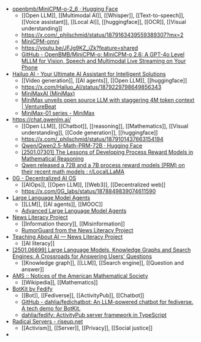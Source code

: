 - [openbmb/MiniCPM-o-2_6 · Hugging Face](https://huggingface.co/openbmb/MiniCPM-o-2_6)
	- [[Open LLM]], [[Multimodal AI]], [[Whisper]], [[Text-to-speech]], [[Voice assistant]], [[Local AI]], [[huggingface]], [[OCR]], [[Visual understanding]]
	- https://x.com/_philschmid/status/1879163439559389307?mx=2
	- [MiniCPM-omni](https://minicpm-omni-webdemo-us.modelbest.cn/)
	- https://youtu.be/JFJg9KZ_iZk?feature=shared
	- [GitHub - OpenBMB/MiniCPM-o: MiniCPM-o 2.6: A GPT-4o Level MLLM for Vision, Speech and Multimodal Live Streaming on Your Phone](https://github.com/OpenBMB/MiniCPM-o)
- [Hailuo AI - Your Ultimate AI Assistant for Intelligent Solutions](https://www.hailuo.ai/)
	- [[Video generation]], [[AI agents]], [[Open LLM]], [[huggingface]]
	- https://x.com/Hailuo_AI/status/1879229798649856343
	- [MiniMaxAI (MiniMax)](https://huggingface.co/MiniMaxAI)
	- [MiniMax unveils open source LLM with staggering 4M token context | VentureBeat](https://venturebeat.com/ai/minimax-unveils-its-own-open-source-llm-with-industry-leading-4m-token-context/)
	- [MiniMax-01 series - MiniMax](https://www.minimaxi.com/en/news/minimax-01-series-2)
- https://chat.qwenlm.ai/
	- [[Open LLM]], [[Chatbot]], [[reasoning]], [[Mathematics]], [[Visual understanding]], [[Code generation]], [[huggingface]]
	- https://x.com/_philschmid/status/1879101437663154194
	- [Qwen/Qwen2.5-Math-PRM-72B · Hugging Face](https://huggingface.co/Qwen/Qwen2.5-Math-PRM-72B)
	- [[2501.07301] The Lessons of Developing Process Reward Models in Mathematical Reasoning](https://arxiv.org/abs/2501.07301)
	- [Qwen released a 72B and a 7B process reward models (PRM) on their recent math models : r/LocalLLaMA](https://www.reddit.com/r/LocalLLaMA/comments/1i0ysa7/qwen_released_a_72b_and_a_7b_process_reward/)
- [0G - Decentralized AI OS](https://0g.ai/)
	- [[AIOps]], [[Open LLM]], [[Web3]], [[Decentralized web]]
	- https://x.com/0G_labs/status/1878849839074611590
- [Large Language Model Agents](https://llmagents-learning.org/f24)
	- [[LLM]], [[AI agents]], [[MOOC]]
	- [Advanced Large Language Model Agents](https://llmagents-learning.org/sp25)
- [News Literacy Project](https://newslit.org/)
	- [[Information theory]], [[Misinformation]]
	- [RumorGuard from the News Literacy Project](https://www.rumorguard.org/)
- [Teaching About AI — News Literacy Project](https://newslit.org/ai/)
	- [[AI literacy]]
- [[2501.06699] Large Language Models, Knowledge Graphs and Search Engines: A Crossroads for Answering Users' Questions](https://arxiv.org/abs/2501.06699)
	- [[Knowledge graph]], [[LLM]], [[Search engine]], [[Question and answer]]
- [AMS :: Notices of the American Mathematical Society](https://www.ams.org/journals/notices/202501/noti3096/noti3096.html)
	- [[Wikipedia]], [[Mathematics]]
- [BotKit by Fedify](https://botkit.fedify.dev/)
	- [[Bot]], [[Fediverse]], [[ActivityPub]], [[Chatbot]]
	- [GitHub - dahlia/fedichatbot: An LLM-powered chatbot for fediverse. A tech demo for BotKit.](https://github.com/dahlia/fedichatbot)
	- [dahlia/fedify: ActivityPub server framework in TypeScript](https://github.com/dahlia/fedify)
- [Radical Servers - riseup.net](https://riseup.net/en/security/resources/radical-servers)
	- [[Activism]], [[Server]], [[Privacy]], [[Social justice]]
-